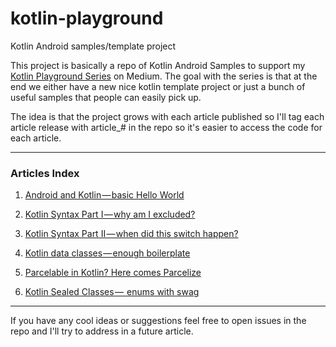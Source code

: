 # kotlin-playground
Kotlin Android samples/template project

This project is basically a repo of Kotlin Android Samples to support my [Kotlin Playground Series](https://medium.com/@jcmsalves/kotlin-playground-aab8be8ac432 "Kotlin Playground") on Medium. The goal with the series is that at the end we either have a new nice kotlin template project or just a bunch of useful samples that people can easily pick up.

The idea is that the project grows with each article published so I'll tag each article release with article_# in the repo so it's easier to access the code for each article.

----

### Articles Index
1. [Android and Kotlin — basic Hello World](https://medium.com/@jcmsalves/android-and-kotlin-basic-hello-world-b90f473e1e14 "Android and Kotlin — basic Hello World")

2. [Kotlin Syntax Part I — why am I excluded?](https://medium.com/@jcmsalves/kotlin-syntax-part-i-why-am-i-excluded-86772a61fade "Kotlin Syntax Part I — why am I excluded?")

3. [Kotlin Syntax Part II — when did this switch happen?](https://medium.com/@jcmsalves/kotlin-syntax-part-ii-when-did-this-switch-happen-a95a78f37962 "Kotlin Syntax Part II — when did this switch happen?")

4. [Kotlin data classes — enough boilerplate](https://medium.com/@jcmsalves/kotlin-data-classes-enough-boilerplate-c4647e475485 "Kotlin data classes — enough boilerplate")

5. [Parcelable in Kotlin? Here comes Parcelize](https://proandroiddev.com/parcelable-in-kotlin-here-comes-parcelize-b998d5a5fcac "Parcelable in Kotlin? Here comes Parcelize")

5. [Kotlin Sealed Classes —  enums with swag](https://medium.com/@jcmsalves/kotlin-sealed-classes-enums-with-swag-d3c4b799bcd4 "Kotlin Sealed Classes —  enums with swag")


----

If you have any cool ideas or suggestions feel free to open issues in the repo and I'll try to address in a future article.
